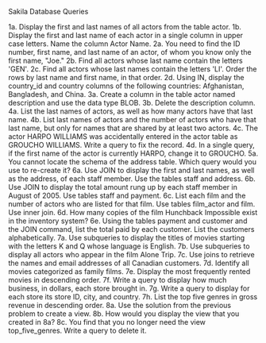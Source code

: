 Sakila Database Queries

1a. Display the first and last names of all actors from the table actor.
1b. Display the first and last name of each actor in a single column in upper case letters. Name the column Actor Name.
2a. You need to find the ID number, first name, and last name of an actor, of whom you know only the first name, "Joe."
2b. Find all actors whose last name contain the letters 'GEN'.
2c. Find all actors whose last names contain the letters 'LI'. Order the rows by last name and first name, in that order.
2d. Using IN, display the country_id and country columns of the following countries: Afghanistan, Bangladesh, and China.
3a. Create a column in the table actor named description and use the data type BLOB.
3b. Delete the description column.
4a. List the last names of actors, as well as how many actors have that last name.
4b. List last names of actors and the number of actors who have that last name, but only for names that are shared by at least two actors.
4c. The actor HARPO WILLIAMS was accidentally entered in the actor table as GROUCHO WILLIAMS. Write a query to fix the record.
4d. In a single query, if the first name of the actor is currently HARPO, change it to GROUCHO.
5a. You cannot locate the schema of the address table. Which query would you use to re-create it?
6a. Use JOIN to display the first and last names, as well as the address, of each staff member. Use the tables staff and address.
6b. Use JOIN to display the total amount rung up by each staff member in August of 2005. Use tables staff and payment.
6c. List each film and the number of actors who are listed for that film. Use tables film_actor and film. Use inner join.
6d. How many copies of the film Hunchback Impossible exist in the inventory system?
6e. Using the tables payment and customer and the JOIN command, list the total paid by each customer. List the customers alphabetically.
7a. Use subqueries to display the titles of movies starting with the letters K and Q whose language is English.
7b. Use subqueries to display all actors who appear in the film Alone Trip.
7c. Use joins to retrieve the names and email addresses of all Canadian customers.
7d. Identify all movies categorized as family films.
7e. Display the most frequently rented movies in descending order.
7f. Write a query to display how much business, in dollars, each store brought in.
7g. Write a query to display for each store its store ID, city, and country.
7h. List the top five genres in gross revenue in descending order.
8a. Use the solution from the previous problem to create a view.
8b. How would you display the view that you created in 8a?
8c. You find that you no longer need the view top_five_genres. Write a query to delete it.
